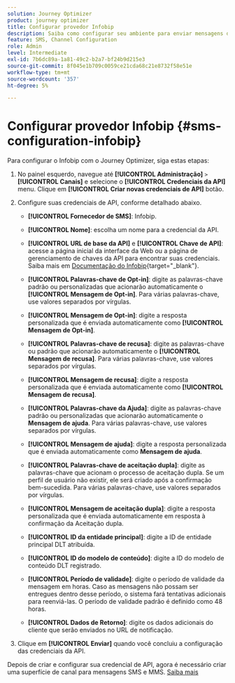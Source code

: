 ```yaml
---
solution: Journey Optimizer
product: journey optimizer
title: Configurar provedor Infobip
description: Saiba como configurar seu ambiente para enviar mensagens de texto e MMS com o Journey Optimizer com Infobip
feature: SMS, Channel Configuration
role: Admin
level: Intermediate
exl-id: 7b6dc89a-1a81-49c2-b2a7-bf24b9d215e3
source-git-commit: 8f045e1b709c0059ce21cda68c21e8732f58e51e
workflow-type: tm+mt
source-wordcount: '357'
ht-degree: 5%

---
```


# Configurar provedor Infobip {#sms-configuration-infobip}

Para configurar o Infobip com o Journey Optimizer, siga estas etapas:

1. No painel esquerdo, navegue até **[!UICONTROL Administração]** `>` **[!UICONTROL Canais]** e selecione o **[!UICONTROL Credenciais da API]** menu. Clique em **[!UICONTROL Criar novas credenciais de API]** botão.

1. Configure suas credenciais de API, conforme detalhado abaixo.

   * **[!UICONTROL Fornecedor de SMS]**: Infobip.

   * **[!UICONTROL Nome]**: escolha um nome para a credencial da API.

   * **[!UICONTROL URL de base da API]** e **[!UICONTROL Chave de API]**: acesse a página inicial da interface da Web ou a página de gerenciamento de chaves da API para encontrar suas credenciais. Saiba mais em [Documentação do Infobip](https://www.infobip.com/docs/api){target="_blank"}.

   * **[!UICONTROL Palavras-chave de Opt-in]**: digite as palavras-chave padrão ou personalizadas que acionarão automaticamente o **[!UICONTROL Mensagem de Opt-in]**. Para várias palavras-chave, use valores separados por vírgulas.

   * **[!UICONTROL Mensagem de Opt-in]**: digite a resposta personalizada que é enviada automaticamente como **[!UICONTROL Mensagem de Opt-in]**.

   * **[!UICONTROL Palavras-chave de recusa]**: digite as palavras-chave ou padrão que acionarão automaticamente o **[!UICONTROL Mensagem de recusa]**. Para várias palavras-chave, use valores separados por vírgulas.

   * **[!UICONTROL Mensagem de recusa]**: digite a resposta personalizada que é enviada automaticamente como **[!UICONTROL Mensagem de recusa]**.

   * **[!UICONTROL Palavras-chave da Ajuda]**: digite as palavras-chave padrão ou personalizadas que acionarão automaticamente o **Mensagem de ajuda**. Para várias palavras-chave, use valores separados por vírgulas.

   * **[!UICONTROL Mensagem de ajuda]**: digite a resposta personalizada que é enviada automaticamente como **Mensagem de ajuda**.

   * **[!UICONTROL Palavras-chave de aceitação dupla]**: digite as palavras-chave que acionam o processo de aceitação dupla. Se um perfil de usuário não existir, ele será criado após a confirmação bem-sucedida. Para várias palavras-chave, use valores separados por vírgulas.

   * **[!UICONTROL Mensagem de aceitação dupla]**: digite a resposta personalizada que é enviada automaticamente em resposta à confirmação da Aceitação dupla.

   * **[!UICONTROL ID da entidade principal]**: digite a ID de entidade principal DLT atribuída.

   * **[!UICONTROL ID do modelo de conteúdo]**: digite a ID do modelo de conteúdo DLT registrado.

   * **[!UICONTROL Período de validade]**: digite o período de validade da mensagem em horas. Caso as mensagens não possam ser entregues dentro desse período, o sistema fará tentativas adicionais para reenviá-las. O período de validade padrão é definido como 48 horas.

   * **[!UICONTROL Dados de Retorno]**: digite os dados adicionais do cliente que serão enviados no URL de notificação.

1. Clique em **[!UICONTROL Enviar]** quando você concluiu a configuração das credenciais da API.

Depois de criar e configurar sua credencial de API, agora é necessário criar uma superfície de canal para mensagens SMS e MMS. [Saiba mais](sms-configuration-surface.md)
